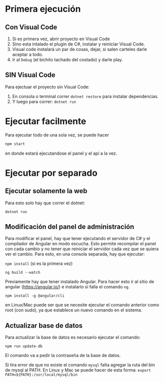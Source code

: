 # Primera ejecución
## Con Visual Code
1. Si es primera vez, abrir proyecto en Visual Code
2. Sino esta intalado el plugin de C#, instalar y reiniciar Visual Code.
3. Visual code instalará un par de cosas, dejar, si salen carteles darle aceptar a todo.
4. Ir al `Debug` (el bichito tachado del costado) y darle play.

## SIN Visual Code
Para ejectuar el proyecto sin Visual Code:
1. En consola o terminal correr
```dotnet restore```
para instalar dependencias.
2. Y luego para correr:
```dotnet run```

# Ejecutar facilmente
Para ejecutar todo de una sola vez, se puede hacer

```sh
npm start
```
en donde estará ejecutandose el panel y el api a la vez.

# Ejecutar por separado
## Ejecutar solamente la web
Para esto solo hay que correr el dotnet:

```dotnet run```
## Modificación del panel de administración
Para modificar el panel, hay que tener ejecutando el servidor de C# y el compilador de Angular en modo escucha.
Esto permite recompilar el panel con cada cambio y no tener que reiniciar el servidor cada vez que se quiera ver el cambio.
Para esto, en una consola separada, hay que ejecutar:

```npm install``` 
(si es la primera vez)

```ng build --watch```

Previamente hay que tener instalado Angular. Para hacer esto ir al sitio de angular (https://angular.io/) e instalarlo si falla el comando `ng`.

```npm install -g @angular/cli```

en Linux/Mac puede ser que se necesite ejecutar el comando anterior como root (con sudo), ya que establece un nuevo comando en el sistema.

## Actualizar base de datos

Para actualizar la base de datos es necesario ejecutar el comando:

```npm run update-db```

El comando va a pedir la contraseña de la base de datos.

Si tira error de que no existe el comando `mysql` falta agregar la ruta del bin de mysql al PATH. En Linux y Mac se puede hacer de esta forma:
```export PATH=${PATH}:/usr/local/mysql/bin```